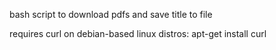 bash script to download pdfs and save title to file

requires curl
on debian-based linux distros: apt-get install curl

